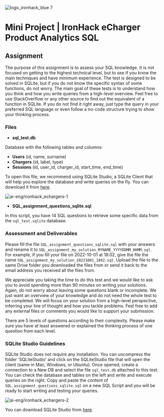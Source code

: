 ![logo_ironhack_blue 7](https://user-images.githubusercontent.com/23629340/40541063-a07a0a8a-601a-11e8-91b5-2f13e4e6b441.png)

# Mini Project | IronHack eCharger Product Analytics SQL

## Assignment

The purpose of this assignment is to assess your SQL knowledge. It is not focused on getting to the highest technical level, but to see if you know the main techniques and have minimum experience. The test is designed to be solved in SQLite, but if you do not know the specific syntax of some functions, do not worry. The main goal of these tests is to understand how you think and how you write queries from a high-level overview. Feel free to use StackOverflow or any other source to find out the equivalent of a function in SQLite. If you do not find it right away, just type the query in your preferred SQL language or even follow a no-code structure trying to show your thinking process.

### Files

- **sql_test.db**

Database with the following tables and columns:

- **Users** (id, name, surname)
- **Chargers** (id, label, type)
- **Sessions** (id, user_id, charger_id, start_time, end_time)

To open this file, we recommend using SQLite Studio, a SQLite Client that will help you explore the database and write queries on the fly. You can download it from [here](https://sqlitestudio.pl/).

![ai-eng/ironhack_echargers-1](https://education-team-2020.s3.eu-west-1.amazonaws.com/ai-eng/ironhack_echargers-1.png)

- **SQL_assignment_questions_sqlite.sql**

In this script, you have 14 SQL questions to retrieve some specific data from the `sql_test.sqlite` database.

### Assessment and Deliverables

Please fill the file `SQL_assignment_questions_sqlite.sql` with your answers and rename it to `SQL_assignment_my_solution_MYNAME_YYYYDDMM_HHMM.sql`. For example, if you fill your file on 2022-10-01 at 18:02, give the file the name `SQL_assignment_my_solution_20221001_1802.sql`. Upload the file to the same Drive folder you downloaded the files from or send it back to the email address you received all the files from.

We appreciate you taking the time to do this test and we would like to ask you to avoid spending more than 90 minutes on writing your solutions. Again, do not worry about leaving some questions blank or incomplete. We just want an overview of your knowledge and do not need the whole test to be completed. We will focus on your solution from a high-level perspective, inferring your line of thought and how you tackle problems. Feel free to add any external files or comments you would like to support your submission.

There are 5 levels of questions according to their complexity. Please make sure you have at least answered or explained the thinking process of one question from each level.

### SQLite Studio Guidelines

SQLite Studio does not require any installation. You can uncompress the folder ‘SQLiteStudio’ and click on the SQLiteStudio file that will open the client (same in Mac, Windows, or Ubuntu). Once opened, create a connection to a New DB and select the file `sql_test.db` attached to this test. You can check the database and tables on the left and write and execute queries on the right. Copy and paste the content of `SQL_assignment_questions_sqlite.sql` on a new SQL Script and you will be ready to start writing and testing your queries.

![ai-eng/ironhack_echargers-2](https://education-team-2020.s3.eu-west-1.amazonaws.com/ai-eng/ironhack_echargers-2.png)

You can download SQLite Studio from [here](https://sqlitestudio.pl/).